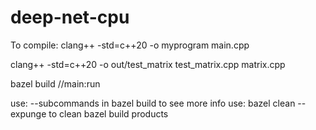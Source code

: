 # deep-net-cpu

To compile:
clang++ -std=c++20 -o myprogram main.cpp

clang++ -std=c++20 -o out/test_matrix test_matrix.cpp matrix.cpp

bazel build //main:run

use: --subcommands in bazel build to see more info
use: bazel clean --expunge to clean bazel build products
